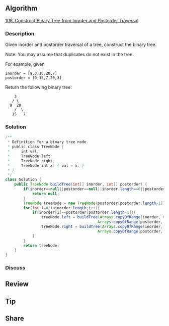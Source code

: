 ## Algorithm

[106. Construct Binary Tree from Inorder and Postorder Traversal](https://leetcode.com/problems/construct-binary-tree-from-inorder-and-postorder-traversal/)

### Description

Given inorder and postorder traversal of a tree, construct the binary tree.

Note:
You may assume that duplicates do not exist in the tree.

For example, given

```
inorder = [9,3,15,20,7]
postorder = [9,15,7,20,3]
```

Return the following binary tree:

```
    3
   / \
  9  20
    /  \
   15   7
```

### Solution

```java
/**
 * Definition for a binary tree node.
 * public class TreeNode {
 *     int val;
 *     TreeNode left;
 *     TreeNode right;
 *     TreeNode(int x) { val = x; }
 * }
 */
class Solution {
    public TreeNode buildTree(int[] inorder, int[] postorder) {
        if(inorder==null||postorder==null||inorder.length==0||postorder.length==0){
            return null;
        }
        TreeNode treeNode = new TreeNode(postorder[postorder.length-1]);
        for(int i=0;i<inorder.length;i++){
            if(inorder[i]==postorder[postorder.length-1]){
                treeNode.left = buildTree(Arrays.copyOfRange(inorder, 0, i),
                                         Arrays.copyOfRange(postorder, 0, i));
                treeNode.right = buildTree(Arrays.copyOfRange(inorder, i+1, inorder.length),
                                         Arrays.copyOfRange(postorder, i, inorder.length-1));
            }
        }
        return treeNode;
    }
}
```

### Discuss

## Review


## Tip


## Share
